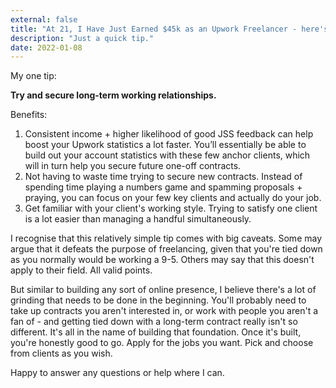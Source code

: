 ```yaml
---
external: false
title: "At 21, I Have Just Earned $45k as an Upwork Freelancer - here's my one tip."
description: "Just a quick tip."
date: 2022-01-08
---
```


My one tip:

**Try and secure long-term working relationships.**

Benefits:

1. Consistent income + higher likelihood of good JSS feedback can help boost your Upwork statistics a lot faster. You’ll essentially be able to build out your account statistics with these few anchor clients, which will in turn help you secure future one-off contracts.
2. Not having to waste time trying to secure new contracts. Instead of spending time playing a numbers game and spamming proposals + praying, you can focus on your few key clients and actually do your job.
3. Get familiar with your client's working style. Trying to satisfy one client is a lot easier than managing a handful simultaneously.

I recognise that this relatively simple tip comes with big caveats. Some may argue that it defeats the purpose of freelancing, given that you're tied down as you normally would be working a 9-5. Others may say that this doesn't apply to their field. All valid points.

But similar to building any sort of online presence, I believe there's a lot of grinding that needs to be done in the beginning. You'll probably need to take up contracts you aren't interested in, or work with people you aren't a fan of - and getting tied down with a long-term contract really isn't so different. It's all in the name of building that foundation. Once it's built, you're honestly good to go. Apply for the jobs you want. Pick and choose from clients as you wish.

Happy to answer any questions or help where I can.
